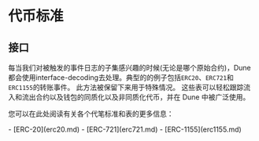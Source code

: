 # 代币标准

## 接口

每当我们对被触发的事件日志的子集感兴趣的时候(无论是哪个原始合约)，Dune都会使用interface-decoding去处理。典型的的例子包括`ERC20`、`ERC721`和`ERC1155`的转账事件。 此方法被保留下来用于特殊情况。 这些表可以轻松跟踪流入和流出合约以及钱包的同质化以及非同质化代币，并在 Dune 中被广泛使用。

您可以在此处阅读有关各个代笔标准和表的更多信息：

<div class="cards grid" markdown>
- [ERC-20](erc20.md)
- [ERC-721](erc721.md)
- [ERC-1155](erc1155.md)
</div>
